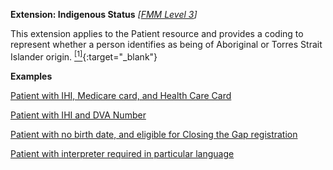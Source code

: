 **Extension: Indigenous Status** *[[FMM Level 3](guidance.html)]*

This extension applies to the Patient resource and provides a coding to represent whether a person identifies as being of Aboriginal or Torres Strait Islander origin. [<sup>[1]</sup>](http://meteor.aihw.gov.au/content/index.phtml/itemId/602543){:target="_blank"}

**Examples**

[Patient with IHI, Medicare card, and Health Care Card](Patient-example0.html)

[Patient with IHI and DVA Number](Patient-example1.html)

[Patient with no birth date, and eligible for Closing the Gap registration](Patient-example2.html)

[Patient with interpreter required in particular language](Patient-example6.html)